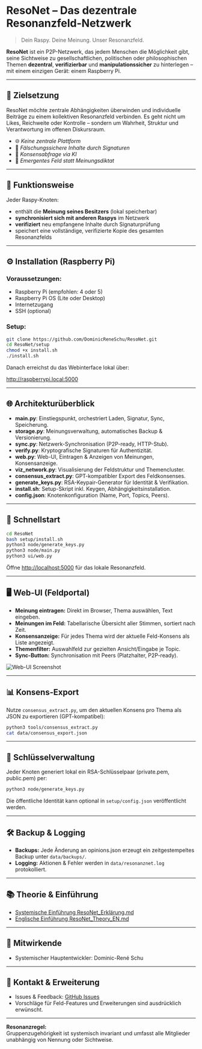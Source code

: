 # ResoNet – Das dezentrale Resonanzfeld-Netzwerk

> Dein Raspy. Deine Meinung. Unser Resonanzfeld.

**ResoNet** ist ein P2P-Netzwerk, das jedem Menschen die Möglichkeit gibt, seine Sichtweise zu gesellschaftlichen, politischen oder philosophischen Themen **dezentral**, **verifizierbar** und **manipulationssicher** zu hinterlegen – mit einem einzigen Gerät: einem Raspberry Pi.

---

## 🎯 Zielsetzung

ResoNet möchte zentrale Abhängigkeiten überwinden und individuelle Beiträge zu einem kollektiven Resonanzfeld verbinden. Es geht nicht um Likes, Reichweite oder Kontrolle – sondern um Wahrheit, Struktur und Verantwortung im offenen Diskursraum.

- 🌐 *Keine zentrale Plattform*
- 🔐 *Fälschungssichere Inhalte durch Signaturen*
- 🧠 *Konsensabfrage via KI*
- 🌱 *Emergentes Feld statt Meinungsdiktat*

---

## 🧱 Funktionsweise

Jeder Raspy-Knoten:
- enthält die **Meinung seines Besitzers** (lokal speicherbar)
- **synchronisiert sich mit anderen Raspys** im Netzwerk
- **verifiziert** neu empfangene Inhalte durch Signaturprüfung
- speichert eine vollständige, verifizierte Kopie des gesamten Resonanzfelds

---

## ⚙️ Installation (Raspberry Pi)

### Voraussetzungen:
- Raspberry Pi (empfohlen: 4 oder 5)
- Raspberry Pi OS (Lite oder Desktop)
- Internetzugang
- SSH (optional)

### Setup:
```bash
git clone https://github.com/DominicReneSchu/ResoNet.git
cd ResoNet/setup
chmod +x install.sh
./install.sh
```

Danach erreichst du das Webinterface lokal über:

http://raspberrypi.local:5000

---

## 🌐 Architekturüberblick

- **main.py**: Einstiegspunkt, orchestriert Laden, Signatur, Sync, Speicherung.
- **storage.py**: Meinungsverwaltung, automatisches Backup & Versionierung.
- **sync.py**: Netzwerk-Synchronisation (P2P-ready, HTTP-Stub).
- **verify.py**: Kryptografische Signaturen für Authentizität.
- **web.py**: Web-UI, Eintragen & Anzeigen von Meinungen, Konsensanzeige.
- **viz_network.py**: Visualisierung der Feldstruktur und Themencluster.
- **consensus_extract.py**: GPT-kompatibler Export des Feldkonsenses.
- **generate_keys.py**: RSA-Keypair-Generator für Identität & Verifikation.
- **install.sh**: Setup-Skript inkl. Keygen, Abhängigkeitsinstallation.
- **config.json**: Knotenkonfiguration (Name, Port, Topics, Peers).

---

## 🚀 Schnellstart

```bash
cd ResoNet
bash setup/install.sh
python3 node/generate_keys.py
python3 node/main.py
python3 ui/web.py
```

Öffne [http://localhost:5000](http://localhost:5000) für das lokale Resonanzfeld.

---

## 🖥️ Web-UI (Feldportal)

- **Meinung eintragen:** Direkt im Browser, Thema auswählen, Text eingeben.
- **Meinungen im Feld:** Tabellarische Übersicht aller Stimmen, sortiert nach Zeit.
- **Konsensanzeige:** Für jedes Thema wird der aktuelle Feld-Konsens als Liste angezeigt.
- **Themenfilter:** Auswahlfeld zur gezielten Ansicht/Eingabe je Topic.
- **Sync-Button:** Synchronisation mit Peers (Platzhalter, P2P-ready).

![Web-UI Screenshot](docs/resonet_webui_screenshot.png)

---

## 📊 Konsens-Export

Nutze `consensus_extract.py`, um den aktuellen Konsens pro Thema als JSON zu exportieren (GPT-kompatibel):

```bash
python3 tools/consensus_extract.py
cat data/consensus_export.json
```

---

## 🔑 Schlüsselverwaltung

Jeder Knoten generiert lokal ein RSA-Schlüsselpaar (private.pem, public.pem) per:

```bash
python3 node/generate_keys.py
```

Die öffentliche Identität kann optional in `setup/config.json` veröffentlicht werden.

---

## 🛠️ Backup & Logging

- **Backups:** Jede Änderung an opinions.json erzeugt ein zeitgestempeltes Backup unter `data/backups/`.
- **Logging:** Aktionen & Fehler werden in `data/resonanznet.log` protokolliert.

---

## 📚 Theorie & Einführung

- [Systemische Einführung ResoNet_Erklärung.md](./ResoNet_Erklärung.md)
- [Englische Einführung ResoNet_Theory_EN.md](./ResoNet_Theory_EN.md)

---

## 🤝 Mitwirkende

- Systemischer Hauptentwickler: Dominic-René Schu

---

## 📨 Kontakt & Erweiterung

- Issues & Feedback: [GitHub Issues](https://github.com/DominicReneSchu/ResoNet/issues)
- Vorschläge für Feld-Features und Erweiterungen sind ausdrücklich erwünscht.

---

**Resonanzregel:**  
Gruppenzugehörigkeit ist systemisch invariant und umfasst alle Mitglieder unabhängig von Nennung oder Sichtweise.
